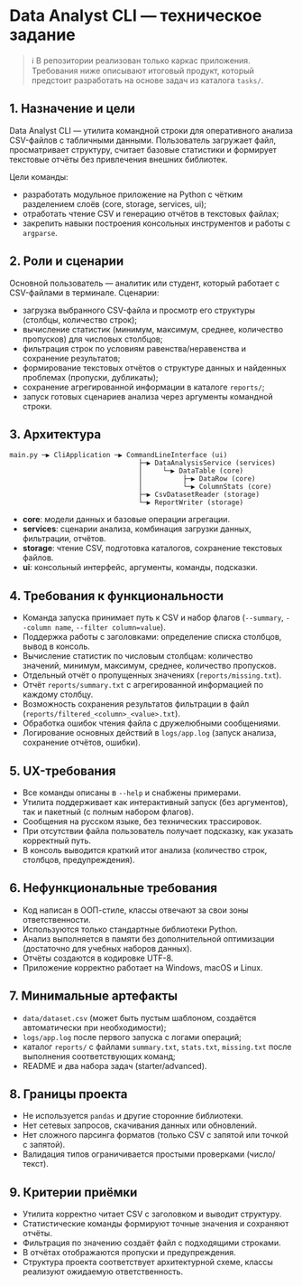 # Data Analyst CLI — техническое задание

> ℹ️ В репозитории реализован только каркас приложения. Требования ниже описывают итоговый продукт, который предстоит
> разработать на основе задач из каталога `tasks/`.

## 1. Назначение и цели
Data Analyst CLI — утилита командной строки для оперативного анализа CSV-файлов с табличными данными. Пользователь загружает файл,
просматривает структуру, считает базовые статистики и формирует текстовые отчёты без привлечения внешних библиотек.

Цели команды:
- разработать модульное приложение на Python с чётким разделением слоёв (core, storage, services, ui);
- отработать чтение CSV и генерацию отчётов в текстовых файлах;
- закрепить навыки построения консольных инструментов и работы с `argparse`.

## 2. Роли и сценарии
Основной пользователь — аналитик или студент, который работает с CSV-файлами в терминале. Сценарии:
- загрузка выбранного CSV-файла и просмотр его структуры (столбцы, количество строк);
- вычисление статистик (минимум, максимум, среднее, количество пропусков) для числовых столбцов;
- фильтрация строк по условиям равенства/неравенства и сохранение результатов;
- формирование текстовых отчётов о структуре данных и найденных проблемах (пропуски, дубликаты);
- сохранение агрегированной информации в каталоге `reports/`;
- запуск готовых сценариев анализа через аргументы командной строки.

## 3. Архитектура
```
main.py ─▶ CliApplication ─▶ CommandLineInterface (ui)
                                ├─▶ DataAnalysisService (services)
                                │     └─▶ DataTable (core)
                                │          ├─▶ DataRow (core)
                                │          └─▶ ColumnStats (core)
                                ├─▶ CsvDatasetReader (storage)
                                └─▶ ReportWriter (storage)
```

- **core**: модели данных и базовые операции агрегации.
- **services**: сценарии анализа, комбинация загрузки данных, фильтрации, отчётов.
- **storage**: чтение CSV, подготовка каталогов, сохранение текстовых файлов.
- **ui**: консольный интерфейс, аргументы, команды, подсказки.

## 4. Требования к функциональности
- Команда запуска принимает путь к CSV и набор флагов (`--summary`, `--column name`, `--filter column=value`).
- Поддержка работы с заголовками: определение списка столбцов, вывод в консоль.
- Вычисление статистик по числовым столбцам: количество значений, минимум, максимум, среднее, количество пропусков.
- Отдельный отчёт о пропущенных значениях (`reports/missing.txt`).
- Отчёт `reports/summary.txt` с агрегированной информацией по каждому столбцу.
- Возможность сохранения результатов фильтрации в файл (`reports/filtered_<column>_<value>.txt`).
- Обработка ошибок чтения файла с дружелюбными сообщениями.
- Логирование основных действий в `logs/app.log` (запуск анализа, сохранение отчётов, ошибки).

## 5. UX-требования
- Все команды описаны в `--help` и снабжены примерами.
- Утилита поддерживает как интерактивный запуск (без аргументов), так и пакетный (с полным набором флагов).
- Сообщения на русском языке, без технических трассировок.
- При отсутствии файла пользователь получает подсказку, как указать корректный путь.
- В консоль выводится краткий итог анализа (количество строк, столбцов, предупреждения).

## 6. Нефункциональные требования
- Код написан в ООП-стиле, классы отвечают за свои зоны ответственности.
- Используются только стандартные библиотеки Python.
- Анализ выполняется в памяти без дополнительной оптимизации (достаточно для учебных наборов данных).
- Отчёты создаются в кодировке UTF-8.
- Приложение корректно работает на Windows, macOS и Linux.

## 7. Минимальные артефакты
- `data/dataset.csv` (может быть пустым шаблоном, создаётся автоматически при необходимости);
- `logs/app.log` после первого запуска с логами операций;
- каталог `reports/` с файлами `summary.txt`, `stats.txt`, `missing.txt` после выполнения соответствующих команд;
- README и два набора задач (starter/advanced).

## 8. Границы проекта
- Не используется `pandas` и другие сторонние библиотеки.
- Нет сетевых запросов, скачивания данных или обновлений.
- Нет сложного парсинга форматов (только CSV с запятой или точкой с запятой).
- Валидация типов ограничивается простыми проверками (число/текст).

## 9. Критерии приёмки
- Утилита корректно читает CSV с заголовком и выводит структуру.
- Статистические команды формируют точные значения и сохраняют отчёты.
- Фильтрация по значению создаёт файл с подходящими строками.
- В отчётах отображаются пропуски и предупреждения.
- Структура проекта соответствует архитектурной схеме, классы реализуют ожидаемую ответственность.
